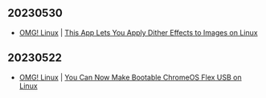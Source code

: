 ## 20230530
- [OMG! Linux](https://www.omglinux.com/) | [This App Lets You Apply Dither Effects to Images on Linux](https://www.omglinux.com/halftone-dither-effect-app-linux/)

## 20230522
- [OMG! Linux](https://www.omglinux.com/) | [You Can Now Make Bootable ChromeOS Flex USB on Linux](https://www.omglinux.com/make-chrome-os-flex-usb-linux/)

